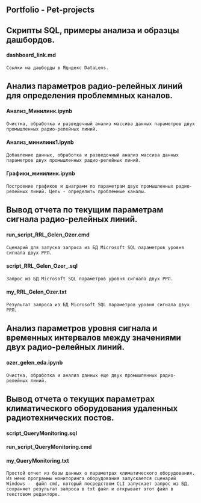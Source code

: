 ## Portfolio - Pet-projects

## Скрипты SQL, примеры анализа и образцы дашбордов.

#### dashboard_link.md
`Ссылки на дашборды в Ядндекс DataLens.`
## Анализ параметров радио-релейных линий для определения проблеммных каналов.
#### Анализ_Минилинк.ipynb
`Очистка, обработка и разведочный анализ массива данных параметров двух промышленных радио-релейных линий.`
#### Анализ_минилинк1.ipynb
`Добавление данных, обработка и разведочный анализ массива данных параметров двух промышленных радио-релейных линий.`
#### Графики_минилинк.ipynb 
`Построение графиков и диаграмм по параметрам двух промышленных радио-релейных линий.
Цель - определить проблемные каналы.`
## Вывод отчета по текущим параметрам сигнала радио-релейных линий.
#### run_script_RRL_Gelen_Ozer.cmd  
`Сценарий для запуска запроса из БД Microsoft SQL параметров уровня сигнала двух РРЛ.`  
#### script_RRL_Gelen_Ozer_.sql
`Запрос из БД Microsoft SQL параметров уровня сигнала двух РРЛ.`  
#### my_RRL_Gelen_Ozer.txt
`Результат запроса из БД Microsoft SQL параметров уровня сигнала двух РРЛ.`
## Анализ параметров уровня сигнала и временных интервалов между значениями двух радио-релейных линий.
#### ozer_gelen_eda.ipynb
`Очистка, обработка и анализ данных еще двух промышленных радио-релейных линий.`
## Вывод отчета о текущих параметрах климатического оборудования удаленных радиотехнических постов.
#### script_QueryMonitoring.sql  
#### run_script_QueryMonitoring.cmd  
#### my_QueryMonitoring.txt
`Простой отчет из базы данных о параметрах климатического оборудования. Из меню программы мониторинга оборудования запускается сценарий Windows - 
файл cmd, который посредством CLI запускает запрос из БД, сохраняет результат запроса в txt файл и открывает этот файл в текстовом редакторе.`  
